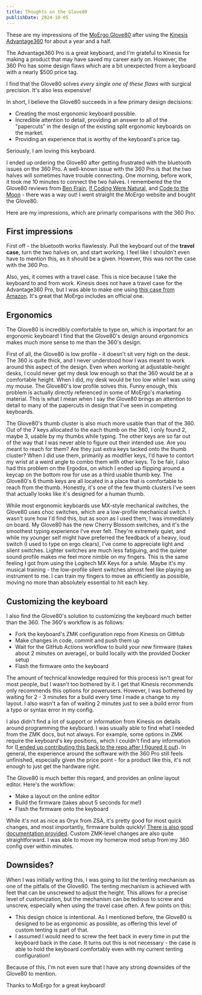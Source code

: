 ```yaml
---
title: Thoughts on the Glove80
publishDate: 2024-10-05
---
```


These are my impressions of the [MoErgo
Glove80](https://www.moergo.com/collections/glove80-keyboards/products/glove80-ergonomic-keyboard-revision-2-with-cherry-blossom-30gf-silent-linear-switches?variant=50146620965137)
after using the [Kinesis Advantage360](https://kinesis-ergo.com/shop/adv360pro/)
for about a year and a half.

The Advantage360 Pro is a great keyboard, and I'm grateful to Kinesis for making
a product that may have saved my career early on. However, the 360 Pro has some
design flaws which are a bit unexpected from a keyboard with a nearly $500 price
tag.

I find that the Glove80 solves *every single one of these flaws* with surgical
precision. It's also less expensive!

In short, I believe the Glove80 succeeds in a few primary design decisions:

- Creating the most ergonomic keyboard possible.
- Incredible attention to detail, providing an answer to all of the "papercuts"
in the design of the existing split ergonomic keyboards on the market.
- Providing an experience that is worthy of the keyboard's price tag.

Seriously, I am loving this keyboard.

I ended up ordering the Glove80 after getting frustrated with the bluetooth
issues on the 360 Pro. A well-known issue with the 360 Pro is that the two
halves will sometimes have trouble connecting. One morning, before work, it took
me 10 minutes to connect the two halves. I remembered the the Glove80 reviews
from [Ben Frain](https://youtu.be/Q-mNGb7-Ywo), [If Coding Were
Natural](https://youtu.be/iwjtiNxAkMA), and [Code to the
Moon](https://youtu.be/PFFa3h7eLWM) - there was a way out! I went straight the
MoErgo website and bought the Glove80.

Here are my impressions, which are primarly comparisons with the 360 Pro. 

## First impressions

First off - the bluetooth works flawlessly. Pull the keyboard out of the **travel
case**, turn the two halves on, and start working. I feel like I shouldn't even
have to mention this, as it should be a given. However, this was not the case
with the 360 Pro.

Also, yes, it comes with a travel case. This is nice because I take the keyboard
to and from work. Kinesis does not have a travel case for the Advantage360 Pro,
but I was able to make one using [this case from
Amazon](https://www.amazon.com/gp/product/B09WBWTL8B/). It's great that MoErgo
includes an official one.

## Ergonomics

The Glove80 is incredibly comfortable to type on, which is important for an
ergonomic keyboard! I find that the Glove80's design around ergonomics makes
much more sense to me than the 360's design.

First of all, the Glove80 is low profile - it doesn't sit very high on the desk.
The 360 is quite thick, and I never understood how I was meant to work around
this aspect of the design. Even when working at adjustable-height desks, I could
never get my desk low enough so that the 360 would be at a comfortable height.
When I did, my desk would be too low while I was using my mouse. The Glove80's
low profile solves this. Funny enough, this problem is actually directly
referenced in some of MoErgo's marketing material. This is what I mean when I
say the Glove80 brings an attention to detail to many of the papercuts in design
that I've seen in competing keyboards.

The Glove80's thumb cluster is also much more usable than that of the 360. Out
of the 7 keys allocated to the each thumb on the 360, I only found 2, maybe 3,
usable by my thumbs while typing. The other keys are so far out of the way that
I was never able to figure out their intended use. Are you meant to reach for
them? Are they just extra keys tacked onto the thumb cluster? When I did use
them, primarily as modifier keys, I'd have to contort my wrist at a weird angle
to combo them with other keys. To be fair, I also had this problem on the
Ergodox, on which I ended up flipping around a keycap on the bottom row for use
as a third usable thumb key. The Glove80's 6 thumb keys are all located in a place that
is comfortable to reach from the thumb. Honestly, it's one of the few thumb
clusters I've seen that actually looks like it's designed for a human thumb.

While most ergonomic keyboards use MX-style mechanical switches, the Glove80
uses choc switches, which are a low-profile mechanical switch. I wasn't sure how
I'd find this, but as soon as I used them, I was immediately on board. My
Glove80 has the new Cherry Blossom switches, and it's the smoothest typing
experience I've ever felt. They're extremely quiet, and while my younger self
might have preferred the feedback of a heavy, loud switch (I used to type on
ergo clears), I've come to appreciate light and silent switches. Lighter
switches are much less fatiguing, and the quieter sound profile makes me feel
more nimble on my fingers. This is the same feeling I got from using the
Logitech MX Keys for a while. Maybe it's my musical training - the low-profile
silent switches almost feel like playing an instrument to me. I can train my
fingers to move as efficiently as possible, moving no more than absolutely
essential to hit each key.

## Customizing the keyboard

I also find the Glove80's solution to customizing the keyboard much better than
the 360. The 360's workflow is as follows:

- Fork the keyboard's ZMK configuration repo from Kinesis on GitHub
- Make changes in code, commit and push them up
- Wait for the GitHub Actions workflow to build your new firmware (takes about 2
  minutes on average), or build locally with the provided Docker setup
- Flash the firmware onto the keyboard

The amount of technical knowledge required for this process isn't great for most
people, but I wasn't too bothered by it. I get that Kinesis recommends only
recommends this options for powerusers. However, I was bothered by waiting for
2 - 3 minutes for a build every time I made a change to my layout. I also wasn't
a fan of waiting 2 minutes just to see a build error from a typo or syntax error
in my config.

I also didn't find a lot of support or information from Kinesis on
details around programming the keyboard. I was usually able to find what I
needed from the ZMK docs, but not always. For example, some options in ZMK
require the keyboard's key positions, which I couldn't find any information for
([I ended up contributing this back to the repo after I figured it
out](https://github.com/KinesisCorporation/Adv360-Pro-ZMK/issues/217)). In
general, the experience around the software with the 360 Pro still feels
unfinished, especially given the price point - for a product like this, it's not
enough to just get the hardware right.

The Glove80 is much better this regard, and provides an online layout editor.
Here's the workflow:

- Make a layout on the online editor
- Build the firmware (takes about 5 seconds for me!)
- Flash the firmware onto the keyboard

While it's not as nice as Oryx from ZSA, it's pretty good for most quick
changes, and most importantly, firmware builds quickly! [There is also good
documentation provided](https://docs.moergo.com/layout-editor-guide/). Custom
ZMK-level changes are also quite straightforward. I was able to move my homerow
mod setup from my 360 config over within minutes.

## Downsides?

When I was initially writing this, I was going to list the tenting mechanism as
one of the pitfalls of the Glove80. The tenting mechanism is achieved with feet
that can be unscrewed to adjust the height. This allows for a precise level of
customization, but the mechanism can be tedious to screw and unscrew, especially
when using the travel case often. A few points on this:

- This design choice is intentional. As I mentioned before, the Glove80 is
designed to be as ergonomic as possible, as offering this level of custom
tenting is part of that.
- I assumed I would need to screw the feet back in every time in put the
keyboard back in the case. It turns out this is not necessary - the case is able
to hold the keyboard comfortably even with my current tenting configuration!

Because of this, I'm not even sure that I have any strong downsides of the
Glove80 to mention.

Thanks to MoErgo for a great keyboard!
